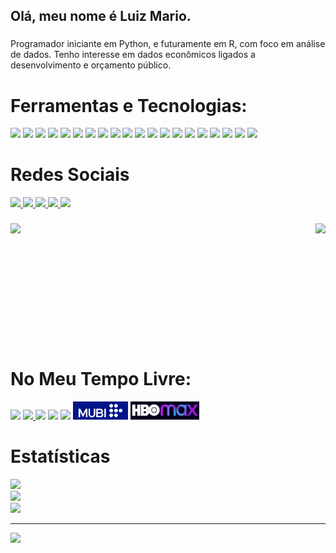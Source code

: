 <h2 align="left">Olá, meu nome é Luiz Mario.</h2>

###

<p align="left">Programador iniciante em Python, e futuramente em R, com foco em análise de dados. Tenho interesse em dados econômicos ligados a desenvolvimento e orçamento público.</p>

###

# Ferramentas e Tecnologias:
<div align="left">
  <img src="https://img.shields.io/badge/Python-FFD43B?style=for-the-badge&logo=python&logoColor=blue" />
  <img src="https://img.shields.io/badge/Jupyter-F37626.svg?&style=for-the-badge&logo=Jupyter&logoColor=white"/>
  <img src="https://img.shields.io/badge/Numpy-777BB4?style=for-the-badge&logo=numpy&logoColor=white" />
  <img src="https://img.shields.io/badge/Pandas-2C2D72?style=for-the-badge&logo=pandas&logoColor=white" />
  <img src="https://img.shields.io/badge/SciPy-654FF0?style=for-the-badge&logo=SciPy&logoColor=white" />	
  <img src="https://img.shields.io/badge/Plotly-239120?style=for-the-badge&logo=plotly&logoColor=white" />	
  <img src="https://img.shields.io/badge/scikit_learn-F7931E?style=for-the-badge&logo=scikit-learn&logoColor=white" />
  <img src="https://img.shields.io/badge/R-276DC3?style=for-the-badge&logo=r&logoColor=whiteg"/>
  <img src="https://img.shields.io/badge/PyCharm-000000.svg?&style=for-the-badge&logo=PyCharm&logoColor=white"/>
  <img src="https://img.shields.io/badge/RStudio-75AADB?style=for-the-badge&logo=RStudio&logoColor=white"/>
  <img src="https://img.shields.io/badge/Spyder%20Ide-FF0000?style=for-the-badge&logo=spyder%20ide&logoColor=white"/>
  <img src="https://img.shields.io/badge/Colab-F9AB00?style=for-the-badge&logo=googlecolab&color=525252"/>
  <img src="https://img.shields.io/badge/VSCode-0078D4?style=for-the-badge&logo=visual%20studio%20code&logoColor=white"/>
  <img src="https://img.shields.io/badge/Figma-F24E1E?style=for-the-badge&logo=figma&logoColor=white" />
  <img src="https://img.shields.io/badge/LaTeX-47A141?style=for-the-badge&logo=LaTeX&logoColor=white" />
  <img src="https://img.shields.io/badge/Overleaf-47A141?style=for-the-badge&logo=Overleaf&logoColor=white" />
  <img src="https://img.shields.io/badge/Microsoft_Word-2B579A?style=for-the-badge&logo=microsoft-word&logoColor=white"/>
  <img src="https://img.shields.io/badge/Microsoft_Excel-217346?style=for-the-badge&logo=microsoft-excel&logoColor=white" />
  <img src="https://img.shields.io/badge/Microsoft_PowerPoint-B7472A?style=for-the-badge&logo=microsoft-powerpoint&logoColor=white" />
  <img src="https://img.shields.io/badge/PowerBI-F2C811?style=for-the-badge&logo=Power%20BI&logoColor=white" />
</div>

###
# Redes Sociais

<div align="left">
  <a href="mailto:luizmandradegomes@gmail.com" target="_blank">
    <img src="https://img.shields.io/badge/Microsoft_Outlook-0078D4?style=for-the-badge&logo=microsoft-outlook&logoColor=white"/>
  </a>
  <a href="mailto:luizmario_andrade@outlook.com" target="_blank">
    <img src="https://img.shields.io/static/v1?message=Gmail&logo=gmail&label=&color=D14836&logoColor=white&labelColor=&style=for-the-badge"/>
  </a>
  <a href="https://www.linkedin.com/in/luiz-m%C3%A1rio-andrade-b277b5144/" target="_blank">
    <img src="https://img.shields.io/static/v1?message=LinkedIn&logo=linkedin&label=&color=0077B5&logoColor=white&labelColor=&style=for-the-badge"/>
  </a>
  <a href="https://linktr.ee/luizmario_ags" target="_blank">
    <img src="https://img.shields.io/static/v1?message=Linktree&logo=linktree&label=&color=1de9b6&logoColor=white&labelColor=&style=for-the-badge"/>
  </a>
  </a>
  <a href="https://luizmarioags.medium.com/" target="_blank">
    <img src="https://img.shields.io/badge/Medium-12100E?style=for-the-badge&logo=medium&logoColor=white"/>
  </a>
</div>

###

<img align="right" height="193" src="https://media.giphy.com/media/ZB8UYjVQ4l5tiibWU8/giphy.gif"  />

###

<img align="left" height="178" src="https://media.giphy.com/media/0PGRULp2dgWUOoGhyW/giphy.gif"  />

###

<br clear="both">

# No Meu Tempo Livre:
<div align="left">
    <img src="https://img.shields.io/badge/Netflix-E50914?style=for-the-badge&logo=netflix&logoColor=white"/>
  </a>
  <a href="https://open.spotify.com/user/gai4jeelcd162f9l4ubdyja6b?si=6d73ea887689479c" target="_blank">
    <img src="https://img.shields.io/badge/Spotify-1ED760?&style=for-the-badge&logo=spotify&logoColor=white"/>
  </a>
  <img src="https://img.shields.io/badge/Amazon%20Prime-0F79AF?style=for-the-badge&logo=amazonprime&logoColor=white"/>
  <img src="https://img.shields.io/badge/YouTube-FF0000?style=for-the-badge&logo=youtube&logoColor=white"/>
  <img src="https://img.shields.io/badge/Apple%20TV-000000?style=for-the-badge&logo=Apple%20TV&logoColor=white"/>
  <img src="https://github.com/luizmarioags/luizmarioags/blob/main/32f2cfc1c99e10aa38e734ea8d95dfede751f20468f6b85dedccdde82b75e0d4.png", height = 29/>
  </a>
  <img src="https://github.com/luizmarioags/luizmarioags/blob/main/HBO-Max-Simbolo.png" height = 29
</div>

# Estatísticas

![](https://github-readme-stats.vercel.app/api?username=luizmarioags&theme=radical&hide_border=false&include_all_commits=true&count_private=false)<br/>
![](https://github-readme-streak-stats.herokuapp.com/?user=luizmarioags&theme=radical&hide_border=false)<br/>
![](https://github-readme-stats.vercel.app/api/top-langs/?username=luizmarioags&theme=radical&hide_border=false&include_all_commits=true&count_private=false&layout=compact)

---
[![](https://visitcount.itsvg.in/api?id=luizmarioags&icon=0&color=0)](https://visitcount.itsvg.in)
###

###
